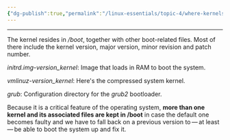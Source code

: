 ```yaml
---
{"dg-publish":true,"permalink":"/linux-essentials/topic-4/where-kernels-are-stored-boot/","noteIcon":""}
---
```


---
The kernel resides in _/boot_, together with other boot-related files. Most of there include the kernel version, major version, minor revision and patch number.

_initrd.img-version_kernel_: Image that loads in RAM to boot the system.

_vmlinuz-version_kernel_: Here's the compressed system kernel.

_grub_: Configuration directory for the _grub2_ bootloader.

Because it is a critical feature of the operating system, **more than one kernel and its associated files are kept in /boot** in case the default one becomes faulty and we have to fall back on a previous version to — at least — be able to boot the system up and fix it.